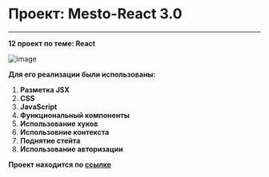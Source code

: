 # Проект: Mesto-React 3.0

---

**12 проект по теме: React**

![image](https://user-images.githubusercontent.com/119122301/221227135-fe6d4282-aa5a-47b0-869f-17d45087554a.png)


**Для его реализации были использованы:**

1. **Разметка JSX**
2. **CSS**
3. **JavaScript**
4. **Функциональный компоненты**
5. **Использование хуков**
6. **Использовние контекста**
7. **Поднятие стейта**
8. **Использование авторизации**



**Проект находится по [ссылке](https://sergiodzhi.github.io/react-mesto-auth)**

